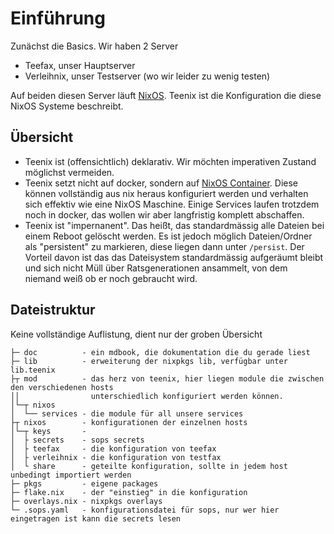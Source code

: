 # Einführung

Zunächst die Basics. Wir haben 2 Server

- Teefax, unser Hauptserver
- Verleihnix, unser Testserver (wo wir leider zu wenig testen)

Auf beiden diesen Server läuft [NixOS](https://nixos.org/). Teenix ist die Konfiguration die diese NixOS Systeme beschreibt.

## Übersicht

- Teenix ist (offensichtlich) deklarativ. Wir möchten imperativen Zustand möglichst vermeiden.
- Teenix setzt nicht auf docker, sondern auf [NixOS Container](https://nixos.wiki/wiki/NixOS_Containers). Diese können vollständig aus nix heraus konfiguriert werden und verhalten sich effektiv wie eine NixOS Maschine. Einige Services laufen trotzdem noch in docker, das wollen wir aber langfristig komplett abschaffen.
- Teenix ist "impernanent". Das heißt, das standardmässig alle Dateien bei einem Reboot gelöscht werden. Es ist jedoch möglich Dateien/Ordner als "persistent" zu markieren, diese liegen dann unter `/persist`. Der Vorteil davon ist das das Dateisystem standardmässig aufgeräumt bleibt und sich nicht Müll über Ratsgenerationen ansammelt, von dem niemand weiß ob er noch gebraucht wird.

## Dateistruktur

Keine vollständige Auflistung, dient nur der groben Übersicht

```
├─ doc          - ein mdbook, die dokumentation die du gerade liest
├─ lib          - erweiterung der nixpkgs lib, verfügbar unter lib.teenix
├┬ mod          - das herz von teenix, hier liegen module die zwischen den verschiedenen hosts
││                unterschiedlich konfiguriert werden können.
│└─┬ nixos
│  └── services - die module für all unsere services
├┬ nixos        - konfigurationen der einzelnen hosts
│└─┬ keys       -
│  ├ secrets    - sops secrets
│  ├ teefax     - die konfiguration von teefax
│  ├ verleihnix - die konfiguration von testfax
│  └ share      - geteilte konfiguration, sollte in jedem host unbedingt importiert werden
├─ pkgs         - eigene packages
├─ flake.nix    - der "einstieg" in die konfiguration
├─ overlays.nix - nixpkgs overlays
└─ .sops.yaml   - konfigurationsdatei für sops, nur wer hier eingetragen ist kann die secrets lesen
```
